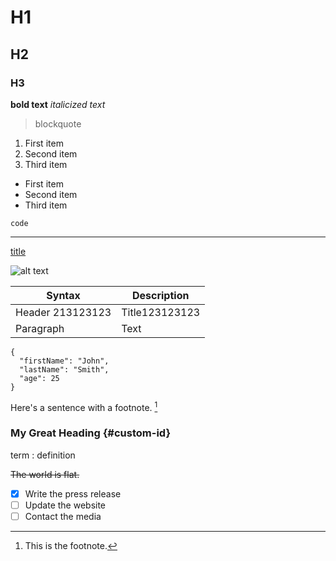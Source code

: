 # H1
## H2
### H3
**bold text**
*italicized text*
> blockquote
1. First item
2. Second item
3. Third item

- First item
- Second item
- Third item

`code`

---

[title](https://www.example.com)

![alt text](image.jpg)

| Syntax    | Description |
| --------- | ----------- |
| Header 213123123   | Title123123123       |
| Paragraph | Text        |

```
{
  "firstName": "John",
  "lastName": "Smith",
  "age": 25
}
``` 

Here's a sentence with a footnote. [^1]
[^1]: This is the footnote. 

### My Great Heading {#custom-id}

term
: definition 

~~The world is flat.~~

- [x] Write the press release
- [ ] Update the website
- [ ] Contact the media 